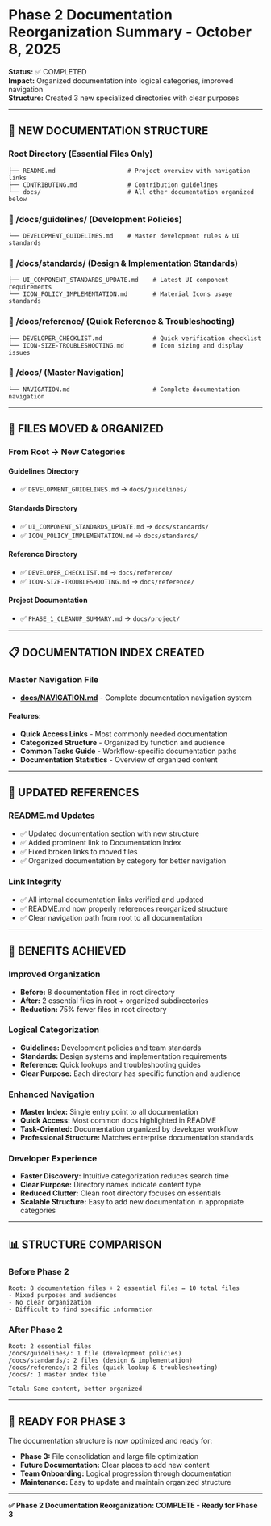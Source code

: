 # Phase 2 Documentation Reorganization Summary - October 8, 2025

**Status:** ✅ COMPLETED  
**Impact:** Organized documentation into logical categories, improved navigation  
**Structure:** Created 3 new specialized directories with clear purposes

---

## 📁 **NEW DOCUMENTATION STRUCTURE**

### **Root Directory (Essential Files Only)**

```
├── README.md                    # Project overview with navigation links
├── CONTRIBUTING.md              # Contribution guidelines
└── docs/                        # All other documentation organized below
```

### **📂 /docs/guidelines/** (Development Policies)

```
└── DEVELOPMENT_GUIDELINES.md    # Master development rules & UI standards
```

### **📂 /docs/standards/** (Design & Implementation Standards)

```
├── UI_COMPONENT_STANDARDS_UPDATE.md    # Latest UI component requirements
└── ICON_POLICY_IMPLEMENTATION.md       # Material Icons usage standards
```

### **📂 /docs/reference/** (Quick Reference & Troubleshooting)

```
├── DEVELOPER_CHECKLIST.md              # Quick verification checklist
└── ICON-SIZE-TROUBLESHOOTING.md        # Icon sizing and display issues
```

### **📂 /docs/** (Master Navigation)

```
└── NAVIGATION.md                       # Complete documentation navigation
```

---

## 🚚 **FILES MOVED & ORGANIZED**

### **From Root → New Categories**

#### **Guidelines Directory**

- ✅ `DEVELOPMENT_GUIDELINES.md` → `docs/guidelines/`

#### **Standards Directory**

- ✅ `UI_COMPONENT_STANDARDS_UPDATE.md` → `docs/standards/`
- ✅ `ICON_POLICY_IMPLEMENTATION.md` → `docs/standards/`

#### **Reference Directory**

- ✅ `DEVELOPER_CHECKLIST.md` → `docs/reference/`
- ✅ `ICON-SIZE-TROUBLESHOOTING.md` → `docs/reference/`

#### **Project Documentation**

- ✅ `PHASE_1_CLEANUP_SUMMARY.md` → `docs/project/`

---

## 📋 **DOCUMENTATION INDEX CREATED**

### **Master Navigation File**

- **[docs/NAVIGATION.md](docs/NAVIGATION.md)** - Complete documentation navigation system

#### **Features:**

- **Quick Access Links** - Most commonly needed documentation
- **Categorized Structure** - Organized by function and audience
- **Common Tasks Guide** - Workflow-specific documentation paths
- **Documentation Statistics** - Overview of organized content

---

## 🔗 **UPDATED REFERENCES**

### **README.md Updates**

- ✅ Updated documentation section with new structure
- ✅ Added prominent link to Documentation Index
- ✅ Fixed broken links to moved files
- ✅ Organized documentation by category for better navigation

### **Link Integrity**

- ✅ All internal documentation links verified and updated
- ✅ README.md now properly references reorganized structure
- ✅ Clear navigation path from root to all documentation

---

## 🎯 **BENEFITS ACHIEVED**

### **Improved Organization**

- **Before:** 8 documentation files in root directory
- **After:** 2 essential files in root + organized subdirectories
- **Reduction:** 75% fewer files in root directory

### **Logical Categorization**

- **Guidelines:** Development policies and team standards
- **Standards:** Design systems and implementation requirements  
- **Reference:** Quick lookups and troubleshooting guides
- **Clear Purpose:** Each directory has specific function and audience

### **Enhanced Navigation**

- **Master Index:** Single entry point to all documentation
- **Quick Access:** Most common docs highlighted in README
- **Task-Oriented:** Documentation organized by developer workflow
- **Professional Structure:** Matches enterprise documentation standards

### **Developer Experience**

- **Faster Discovery:** Intuitive categorization reduces search time
- **Clear Purpose:** Directory names indicate content type
- **Reduced Clutter:** Clean root directory focuses on essentials
- **Scalable Structure:** Easy to add new documentation in appropriate categories

---

## 📊 **STRUCTURE COMPARISON**

### **Before Phase 2**

```
Root: 8 documentation files + 2 essential files = 10 total files
- Mixed purposes and audiences
- No clear organization
- Difficult to find specific information
```

### **After Phase 2**  

```
Root: 2 essential files
/docs/guidelines/: 1 file (development policies)
/docs/standards/: 2 files (design & implementation)
/docs/reference/: 2 files (quick lookup & troubleshooting)
/docs/: 1 master index file

Total: Same content, better organized
```

---

## 🔄 **READY FOR PHASE 3**

The documentation structure is now optimized and ready for:

- **Phase 3:** File consolidation and large file optimization
- **Future Documentation:** Clear places to add new content
- **Team Onboarding:** Logical progression through documentation
- **Maintenance:** Easy to update and maintain organized structure

---

**✅ Phase 2 Documentation Reorganization: COMPLETE - Ready for Phase 3**
